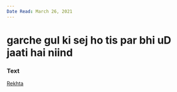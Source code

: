 ```yaml
---
Date Read: March 26, 2021
---
```


# garche gul ki sej ho tis par bhi uD jaati hai niind

### Text
[Rekhta](https://www.rekhta.org/ghazals/garche-gul-kii-sej-ho-tis-par-bhii-ud-jaatii-hai-niind-mah-laqa-chanda-ghazals?sort=popularity-desc&lang=ur)


